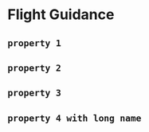 # Flight Guidance

## `property 1`

## `property 2`

## `property 3`

## `property 4 with long name`

